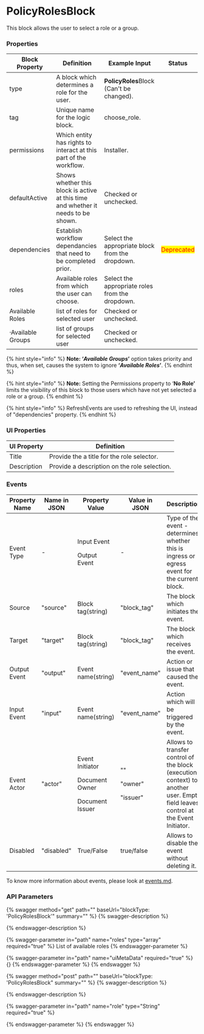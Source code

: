 # PolicyRolesBlock

This block allows the user to select a role or a group.

### Properties

| Block Property    | Definition                                                                        | Example Input                                   | Status                                     |
| ----------------- | --------------------------------------------------------------------------------- | ----------------------------------------------- | ------------------------------------------ |
| type              | A block which determines a role for the user.                                     | **PolicyRoles**Block (Can't be changed).        |                                            |
| tag               | Unique name for the logic block.                                                  | choose\_role.                                   |                                            |
| permissions       | Which entity has rights to interact at this part of the workflow.                 | Installer.                                      |                                            |
| defaultActive     | Shows whether this block is active at this time and whether it needs to be shown. | Checked or unchecked.                           |                                            |
| dependencies      | Establish workflow dependancies that need to be completed prior.                  | Select the appropriate block from the dropdown. | <mark style="color:red;">Deprecated</mark> |
| roles             | Available roles from which the user can choose.                                   | Select the appropriate roles from the dropdown. |                                            |
| Available Roles   | list of roles for selected user                                                   | Checked or unchecked.                           |                                            |
| ·Available Groups | list of groups for selected user                                                  | Checked or unchecked.                           |                                            |



{% hint style="info" %}
**Note: ‘**_**Available Groups**_**’** option takes priority and thus, when set, causes the system to ignore **‘**_**Available Roles**_**’**.
{% endhint %}

{% hint style="info" %}
**Note:** Setting the Permissions property to ‘**No Role’** limits the visibility of this block to those users which have not yet selected a role or a group.
{% endhint %}

{% hint style="info" %}
RefreshEvents are used to refreshing the UI, instead of "dependencies" property.
{% endhint %}

### UI Properties

| UI Property | Definition                                   |
| ----------- | -------------------------------------------- |
| Title       | Provide the a title for the role selector.   |
| Description | Provide a description on the role selection. |

### Events

| Property Name | Name in JSON | Property Value                                                    | Value in JSON                          | Description                                                                                                                     |
| ------------- | ------------ | ----------------------------------------------------------------- | -------------------------------------- | ------------------------------------------------------------------------------------------------------------------------------- |
| Event Type    | -            | <p>Input Event</p><p>Output Event</p>                             | -                                      | Type of the event - determines whether this is ingress or egress event for the current block.                                   |
| Source        | "source"     | Block tag(string)                                                 | "block\_tag"                           | The block which initiates the event.                                                                                            |
| Target        | "target"     | Block tag(string)                                                 | "block\_tag"                           | The block which receives the event.                                                                                             |
| Output Event  | "output"     | Event name(string)                                                | "event\_name"                          | Action or issue that caused the event.                                                                                          |
| Input Event   | "input"      | Event name(string)                                                | "event\_name"                          | Action which will be triggered by the event.                                                                                    |
| Event Actor   | "actor"      | <p>Event Initiator</p><p>Document Owner</p><p>Document Issuer</p> | <p>""</p><p>"owner"</p><p>"issuer"</p> | Allows to transfer control of the block (execution context) to another user. Empty field leaves control at the Event Initiator. |
| Disabled      | "disabled"   | True/False                                                        | true/false                             | Allows to disable the event without deleting it.                                                                                |

To know more information about events, please look at [events.md](events.md "mention").

### API Parameters

{% swagger method="get" path="" baseUrl="blockType: 'PolicyRolesBlock'" summary="" %}
{% swagger-description %}

{% endswagger-description %}

{% swagger-parameter in="path" name="roles" type="array" required="true" %}
List of available roles
{% endswagger-parameter %}

{% swagger-parameter in="path" name="uiMetaData" required="true" %}
{}
{% endswagger-parameter %}
{% endswagger %}

{% swagger method="post" path="" baseUrl="blockType: 'PolicyRolesBlock" summary="" %}
{% swagger-description %}

{% endswagger-description %}

{% swagger-parameter in="path" name="role" type="String" required="true" %}

{% endswagger-parameter %}
{% endswagger %}
